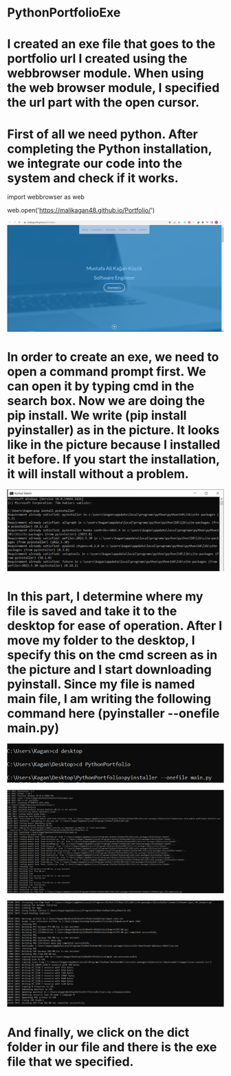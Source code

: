 # PythonPortfolioExe
<p>

# I created an exe file that goes to the portfolio url I created using the webbrowser module. When using the web browser module, I specified the url part with the open cursor.
  
</p>
<p>
  
# First of all we need python.  After completing the Python installation, we integrate our code into the system and check if it works.

</p>
<p>
 import webbrowser as web

web.open('https://malikagan48.github.io/Portfolio/')

</p>

<img src="https://github.com/malikagan48/PythonPortfolio/blob/main/Images/16.PNG" width="auto">

<p>
  
# In order to create an exe, we need to open a command prompt first. We can open it by typing cmd in the search box. Now we are doing the pip install. We write  (pip install pyinstaller) as in the picture. It looks like in the picture because I installed it before. If you start the installation, it will install without a problem.

</p>
<img src="https://github.com/malikagan48/PythonPortfolio/blob/main/Images/12.PNG" width="auto">

<p>

# In this part, I determine where my file is saved and take it to the desktop for ease of operation. After I move my folder to the desktop, I specify this on the cmd screen as in the picture and I start downloading pyinstall. Since my file is named main file, I am writing the following command here (pyinstaller --onefile main.py)

</p>
<img src="https://github.com/malikagan48/PythonPortfolio/blob/main/Images/13.PNG" width="auto">
<p>
<img src="https://github.com/malikagan48/PythonPortfolio/blob/main/Images/14.PNG" width="auto">
<p>
<img src="https://github.com/malikagan48/PythonPortfolio/blob/main/Images/15.PNG" width="auto">
<p>

# And finally, we click on the dict folder in our file and there is the exe file that we specified.

</p>
